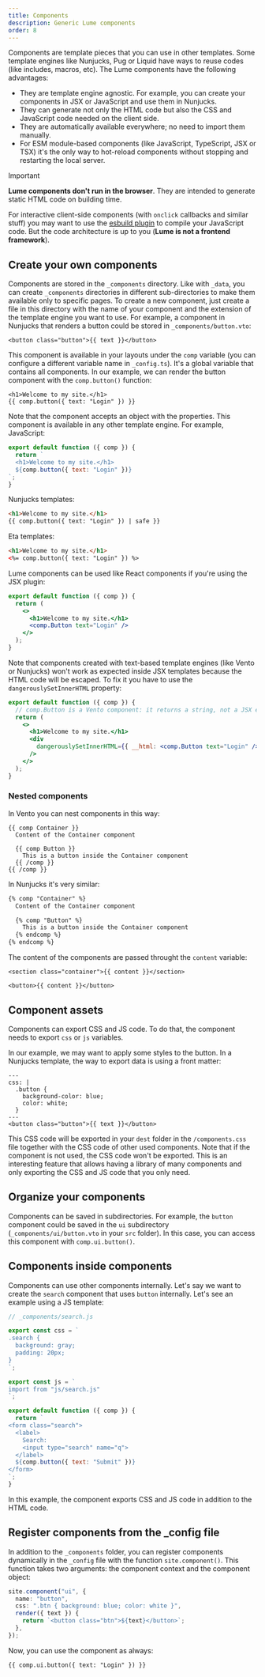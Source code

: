 ```yaml
---
title: Components
description: Generic Lume components
order: 8
---
```


Components are template pieces that you can use in other templates. Some
template engines like Nunjucks, Pug or Liquid have ways to reuse codes (like
includes, macros, etc). The Lume components have the following advantages:

- They are template engine agnostic. For example, you can create your components
  in JSX or JavaScript and use them in Nunjucks.
- They can generate not only the HTML code but also the CSS and JavaScript code
  needed on the client side.
- They are automatically available everywhere; no need to import them manually.
- For ESM module-based components (like JavaScript, TypeScript, JSX or TSX) it's
  the only way to hot-reload components without stopping and restarting the
  local server.

> [!important]
>
> **Lume components don't run in the browser**. They are intended to generate
> static HTML code on building time.
>
> For interactive client-side components (with `onclick` callbacks and similar
> stuff) you may want to use the [esbuild plugin](../../plugins/esbuild.md) to
> compile your JavaScript code. But the code architecture is up to you (**Lume
> is not a frontend framework**).

## Create your own components

Components are stored in the `_components` directory. Like with `_data`, you can
create `_components` directories in different sub-directories to make them
available only to specific pages. To create a new component, just create a file
in this directory with the name of your component and the extension of the
template engine you want to use. For example, a component in Nunjucks that
renders a button could be stored in `_components/button.vto`:

```vento
<button class="button">{{ text }}</button>
```

This component is available in your layouts under the `comp` variable (you can
configure a different variable name in `_config.ts`). It's a global variable
that contains all components. In our example, we can render the button component
with the `comp.button()` function:

```vento
<h1>Welcome to my site.</h1>
{{ comp.button({ text: "Login" }) }}
```

Note that the component accepts an object with the properties. This component is
available in any other template engine. For example, JavaScript:

```js
export default function ({ comp }) {
  return `
  <h1>Welcome to my site.</h1>
  ${comp.button({ text: "Login" })}
`;
}
```

Nunjucks templates:

```html
<h1>Welcome to my site.</h1>
{{ comp.button({ text: "Login" }) | safe }}
```

Eta templates:

```html
<h1>Welcome to my site.</h1>
<%= comp.button({ text: "Login" }) %>
```

Lume components can be used like React components if you're using the JSX
plugin:

```jsx
export default function ({ comp }) {
  return (
    <>
      <h1>Welcome to my site.</h1>
      <comp.Button text="Login" />
    </>
  );
}
```

Note that components created with text-based template engines (like Vento or
Nunjucks) won't work as expected inside JSX templates because the HTML code will
be escaped. To fix it you have to use the `dangerouslySetInnerHTML` property:

```jsx
export default function ({ comp }) {
  // comp.Button is a Vento component: it returns a string, not a JSX element.
  return (
    <>
      <h1>Welcome to my site.</h1>
      <div
        dangerouslySetInnerHTML={{ __html: <comp.Button text="Login" /> }}
      />
    </>
  );
}
```

### Nested components

In Vento you can nest components in this way:

```vento
{{ comp Container }}
  Content of the Container component

  {{ comp Button }}
    This is a button inside the Container component
  {{ /comp }}
{{ /comp }}
```

In Nunjucks it's very similar:

```html
{% comp "Container" %}
  Content of the Container component

  {% comp "Button" %}
    This is a button inside the Container component
  {% endcomp %}
{% endcomp %}
```

The content of the components are passed throught the `content` variable:

<lume-code>

```vento {title="_components/container.vto"}
<section class="container">{{ content }}</section>
```

```vento {title="_components/button.vto"}
<button>{{ content }}</button>
```

</lume-code>

## Component assets

Components can export CSS and JS code. To do that, the component needs to export
`css` or `js` variables.

In our example, we may want to apply some styles to the button. In a Nunjucks
template, the way to export data is using a front matter:

```vento
---
css: |
  .button {
    background-color: blue;
    color: white;
  }
---
<button class="button">{{ text }}</button>
```

This CSS code will be exported in your `dest` folder in the `/components.css`
file together with the CSS code of other used components. Note that if the
component is not used, the CSS code won't be exported. This is an interesting
feature that allows having a library of many components and only exporting the
CSS and JS code that you only need.

## Organize your components

Components can be saved in subdirectories. For example, the `button` component
could be saved in the `ui` subdirectory (`_components/ui/button.vto` in your
`src` folder). In this case, you can access this component with
`comp.ui.button()`.

## Components inside components

Components can use other components internally. Let's say we want to create the
`search` component that uses `button` internally. Let's see an example using a
JS template:

```js
// _components/search.js

export const css = `
.search {
  background: gray;
  padding: 20px;
}
`;

export const js = `
import from "js/search.js"
`;

export default function ({ comp }) {
  return `
<form class="search">
  <label>
    Search:
    <input type="search" name="q">
  </label>
  ${comp.button({ text: "Submit" })}
</form>
`;
}
```

In this example, the component exports CSS and JS code in addition to the HTML
code.

## Register components from the _config file

In addition to the `_components` folder, you can register components dynamically
in the `_config` file with the function `site.component()`. This function takes
two arguments: the component context and the component object:

```ts
site.component("ui", {
  name: "button",
  css: ".btn { background: blue; color: white }",
  render({ text }) {
    return `<button class="btn">${text}</button>`;
  },
});
```

Now, you can use the component as always:

```vento
{{ comp.ui.button({ text: "Login" }) }}
```

